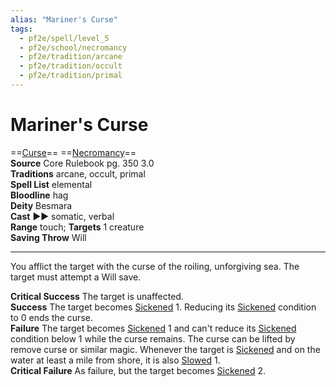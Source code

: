 ```yaml
---
alias: "Mariner's Curse"
tags:
  - pf2e/spell/level_5
  - pf2e/school/necromancy
  - pf2e/tradition/arcane
  - pf2e/tradition/occult
  - pf2e/tradition/primal
---
```


# Mariner's Curse

==[Curse](Curse.md)== ==[Necromancy](Necromancy.md)==  
__Source__ Core Rulebook pg. 350 3.0  
**Traditions** arcane, occult, primal  
**Spell List** elemental  
**Bloodline** hag  
**Deity** Besmara  
**Cast** ►► somatic, verbal  
**Range** touch; **Targets** 1 creature  
**Saving Throw** Will

---

You afflict the target with the curse of the roiling, unforgiving sea. The target must attempt a Will save.

**Critical Success** The target is unaffected.  
**Success** The target becomes [Sickened](Sickened.md) 1. Reducing its [Sickened](Sickened.md) condition to 0 ends the curse.  
**Failure** The target becomes [Sickened](Sickened.md) 1 and can't reduce its [Sickened](Sickened.md) condition below 1 while the curse remains. The curse can be lifted by remove curse or similar magic. Whenever the target is [Sickened](Sickened.md) and on the water at least a mile from shore, it is also [Slowed](Slowed.md) 1.  
**Critical Failure** As failure, but the target becomes [Sickened](Sickened.md) 2.
